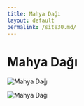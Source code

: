 ```yaml
---
title: Mahya Dağı
layout: default
permalink: /site30.md/
---
```

Mahya Dağı
===========================================================================


![Mahya Dağı](https://www.thebestviewpoints.com/wp-content/uploads/2020/05/AAA4039-HDR.jpg)

![Mahya Dağı](https://www.thebestviewpoints.com/wp-content/uploads/2020/05/AAA4044.jpg)